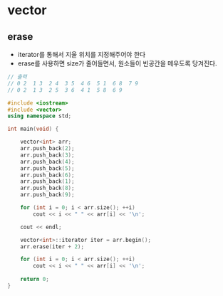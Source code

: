 # vector

## erase
  - iterator를 통해서 지울 위치를 지정해주어야 한다
  - erase를 사용하면 size가 줄어들면서, 원소들이 빈공간을 메우도록 당겨진다.

```cpp
// 출력
// 0 2  1 3  2 4  3 5  4 6  5 1  6 8  7 9
// 0 2  1 3  2 5  3 6  4 1  5 8  6 9

#include <iostream>
#include <vector>
using namespace std;

int main(void) {

	vector<int> arr;
	arr.push_back(2);
	arr.push_back(3);
	arr.push_back(4);
	arr.push_back(5);
	arr.push_back(6);
	arr.push_back(1);
	arr.push_back(8);
	arr.push_back(9);

	for (int i = 0; i < arr.size(); ++i)
		cout << i << " " << arr[i] << '\n';

	cout << endl;

	vector<int>::iterator iter = arr.begin();
	arr.erase(iter + 2);

	for (int i = 0; i < arr.size(); ++i)
		cout << i << " " << arr[i] << '\n';
	
	return 0;
}
```

